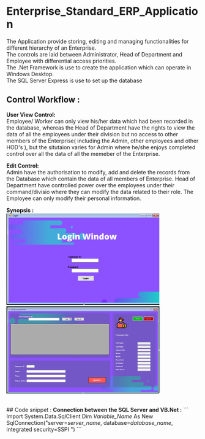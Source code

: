 # Enterprise_Standard_ERP_Application


The Application provide storing, editing and managing functionalities for different hierarchy of an Enterprise.<br/>
The controls are laid between Administrator, Head of Department and Employee with differential access priorities.
</br>
The .Net Framework is use to create the application which can operate in Windows Desktop.
</br>The SQL Server Express is use to set up the database

## Control Workflow :
<b>User View Control:</b></br>
Employee/ Worker can only view his/her data which had been recorded in the database, whereas the Head of Department have the rights to view the data of all the employees under their division but no access to other members of the Enterprise( including the Admin, other employees and other HOD's ), but the situtaion varies for Admin where he/she enjoys completed control over all the data of all the memeber of the Enterprise.

<b>Edit Control:</b></br>
Admin have the authorisation to modify, add and delete the records from the Database which contain the data of all members of Enterprise. Head of Department have controlled power over the employees under their command/divisio where they can modify the data related to their role. The Employee can only modify their personal information. 

<b>Synopsis :</b></br>
<img src="Screenshot (2).png" width="400">
</br>
<img src="Screenshot (3).png" width="400">

</br>
## Code snippet :
<b> Connection between the SQL Server and VB.Net :</b>
```
 Import System.Data.SqlClient
 Dim <i>Variable_Name</i> As New SqlConnection("server=<i>server_name</i>, database=<i>database_name</i>, integrated security=SSPI ")
```
